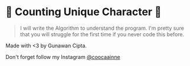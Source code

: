 # 🌿 Counting Unique Character 🌿

> I will write the Algorithm to understand
the program. I'm pretty sure that you will
struggle for the first time if you never code this before.

Made with <3 by Gunawan Cipta.

Don't forget follow my Instagram [@coocaainne](https://www.instagram.com/coocaainne)
